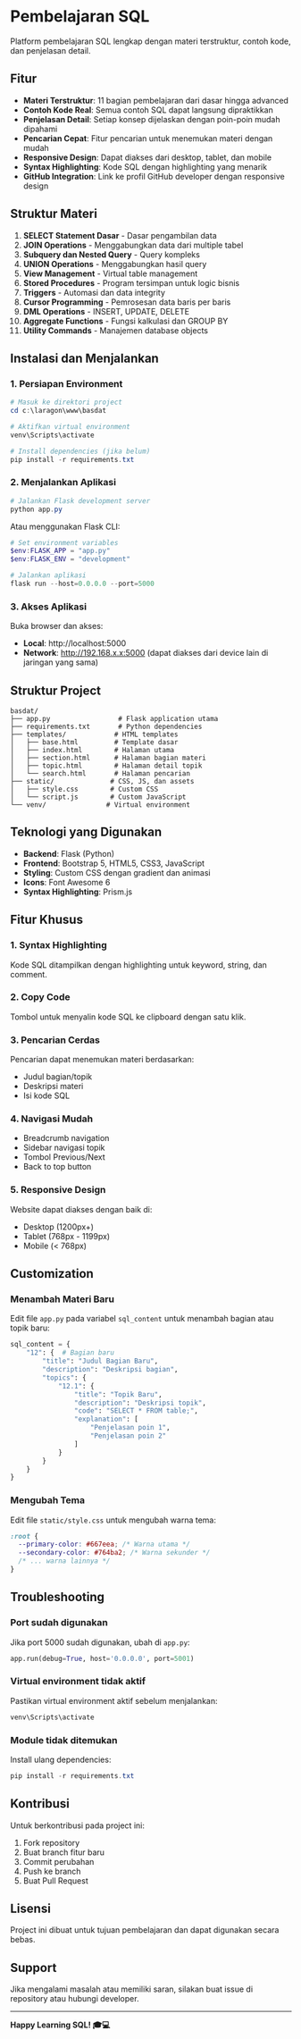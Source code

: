# Pembelajaran SQL

Platform pembelajaran SQL lengkap dengan materi terstruktur, contoh kode, dan penjelasan detail.

## Fitur

- **Materi Terstruktur**: 11 bagian pembelajaran dari dasar hingga advanced
- **Contoh Kode Real**: Semua contoh SQL dapat langsung dipraktikkan
- **Penjelasan Detail**: Setiap konsep dijelaskan dengan poin-poin mudah dipahami
- **Pencarian Cepat**: Fitur pencarian untuk menemukan materi dengan mudah
- **Responsive Design**: Dapat diakses dari desktop, tablet, dan mobile
- **Syntax Highlighting**: Kode SQL dengan highlighting yang menarik
- **GitHub Integration**: Link ke profil GitHub developer dengan responsive design

## Struktur Materi

1. **SELECT Statement Dasar** - Dasar pengambilan data
2. **JOIN Operations** - Menggabungkan data dari multiple tabel
3. **Subquery dan Nested Query** - Query kompleks
4. **UNION Operations** - Menggabungkan hasil query
5. **View Management** - Virtual table management
6. **Stored Procedures** - Program tersimpan untuk logic bisnis
7. **Triggers** - Automasi dan data integrity
8. **Cursor Programming** - Pemrosesan data baris per baris
9. **DML Operations** - INSERT, UPDATE, DELETE
10. **Aggregate Functions** - Fungsi kalkulasi dan GROUP BY
11. **Utility Commands** - Manajemen database objects

## Instalasi dan Menjalankan

### 1. Persiapan Environment

```powershell
# Masuk ke direktori project
cd c:\laragon\www\basdat

# Aktifkan virtual environment
venv\Scripts\activate

# Install dependencies (jika belum)
pip install -r requirements.txt
```

### 2. Menjalankan Aplikasi

```powershell
# Jalankan Flask development server
python app.py
```

Atau menggunakan Flask CLI:

```powershell
# Set environment variables
$env:FLASK_APP = "app.py"
$env:FLASK_ENV = "development"

# Jalankan aplikasi
flask run --host=0.0.0.0 --port=5000
```

### 3. Akses Aplikasi

Buka browser dan akses:

- **Local**: http://localhost:5000
- **Network**: http://192.168.x.x:5000 (dapat diakses dari device lain di jaringan yang sama)

## Struktur Project

```
basdat/
├── app.py                 # Flask application utama
├── requirements.txt       # Python dependencies
├── templates/            # HTML templates
│   ├── base.html         # Template dasar
│   ├── index.html        # Halaman utama
│   ├── section.html      # Halaman bagian materi
│   ├── topic.html        # Halaman detail topik
│   └── search.html       # Halaman pencarian
├── static/              # CSS, JS, dan assets
│   ├── style.css        # Custom CSS
│   └── script.js        # Custom JavaScript
└── venv/               # Virtual environment
```

## Teknologi yang Digunakan

- **Backend**: Flask (Python)
- **Frontend**: Bootstrap 5, HTML5, CSS3, JavaScript
- **Styling**: Custom CSS dengan gradient dan animasi
- **Icons**: Font Awesome 6
- **Syntax Highlighting**: Prism.js

## Fitur Khusus

### 1. Syntax Highlighting

Kode SQL ditampilkan dengan highlighting untuk keyword, string, dan comment.

### 2. Copy Code

Tombol untuk menyalin kode SQL ke clipboard dengan satu klik.

### 3. Pencarian Cerdas

Pencarian dapat menemukan materi berdasarkan:

- Judul bagian/topik
- Deskripsi materi
- Isi kode SQL

### 4. Navigasi Mudah

- Breadcrumb navigation
- Sidebar navigasi topik
- Tombol Previous/Next
- Back to top button

### 5. Responsive Design

Website dapat diakses dengan baik di:

- Desktop (1200px+)
- Tablet (768px - 1199px)
- Mobile (< 768px)

## Customization

### Menambah Materi Baru

Edit file `app.py` pada variabel `sql_content` untuk menambah bagian atau topik baru:

```python
sql_content = {
    "12": {  # Bagian baru
        "title": "Judul Bagian Baru",
        "description": "Deskripsi bagian",
        "topics": {
            "12.1": {
                "title": "Topik Baru",
                "description": "Deskripsi topik",
                "code": "SELECT * FROM table;",
                "explanation": [
                    "Penjelasan poin 1",
                    "Penjelasan poin 2"
                ]
            }
        }
    }
}
```

### Mengubah Tema

Edit file `static/style.css` untuk mengubah warna tema:

```css
:root {
  --primary-color: #667eea; /* Warna utama */
  --secondary-color: #764ba2; /* Warna sekunder */
  /* ... warna lainnya */
}
```

## Troubleshooting

### Port sudah digunakan

Jika port 5000 sudah digunakan, ubah di `app.py`:

```python
app.run(debug=True, host='0.0.0.0', port=5001)
```

### Virtual environment tidak aktif

Pastikan virtual environment aktif sebelum menjalankan:

```powershell
venv\Scripts\activate
```

### Module tidak ditemukan

Install ulang dependencies:

```powershell
pip install -r requirements.txt
```

## Kontribusi

Untuk berkontribusi pada project ini:

1. Fork repository
2. Buat branch fitur baru
3. Commit perubahan
4. Push ke branch
5. Buat Pull Request

## Lisensi

Project ini dibuat untuk tujuan pembelajaran dan dapat digunakan secara bebas.

## Support

Jika mengalami masalah atau memiliki saran, silakan buat issue di repository atau hubungi developer.

---

**Happy Learning SQL! 🎓💻**
